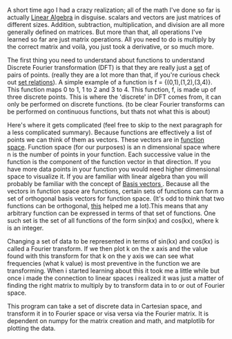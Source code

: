 <p>
	A short time ago I had a crazy realization; all of the math I've done so far is actually <a href = '#'>Linear Algebra</a> in disguise. scalars and vectors are just matrices of different sizes.  Addition, subtraction, multiplication, and division are all more generally defined on matrices. But more than that, all operations I've learned so far are just matrix operations. All you need to do is multiply by the correct matrix and voilà, you just took a derivative, or so much more.
</p>
<p> 
	The first thing you need to understand about functions to understand Discrete Fourier transformation (DFT) is that they are really just a <a href = 'http://en.wikipedia.org/wiki/Set_theory'>set</a> of pairs of points. (really they are a lot more than that, if you're curious check out <a href = 'http://en.wikibooks.org/wiki/Set_Theory/Relations'>set relations</a>). A simple example of a function is f = {(0,1),(1,2),(3,4)}. This function maps 0 to 1, 1 to 2 and 3 to 4. This function, f, is made up of three discrete points. This is where the 'discrete' in DFT comes from, it can only be performed on discrete functions. (to be clear Fourier transforms can be performed on continuous functions, but thats not what this is about)
</p>
<p>
	Here's where it gets complicated (feel free to skip to the next paragraph for a less complicated summary). Because functions are effectively a list of points we can think of them as vectors. These vectors are in <a href = 'http://en.wikipedia.org/wiki/Function_space'>function space</a>. Function space (for our purposes) is an n dimensional space where n is the number of points in your function. Each successive value in the function is the component of the function vector in that direction. If you have more data points in your function you would need higher dimensional space to visualize it. If you are familiar with linear algebra than you will probably be familiar with the concept of <a href = 'http://en.wikipedia.org/wiki/Basis_(linear_algebra)'>Basis vectors </a>. Because all the vectors in function space are functions, certain sets of functions can form a set of orthogonal basis vectors for function space. (It's odd to think that two functions can be orthogonal, <a href = 'http://en.wikipedia.org/wiki/Orthogonal_functions'>this</a> helped me a lot).This means that any arbitrary function can be expressed in terms of that set of functions. One such set is the set of all functions of the form sin(kx) and cos(kx), where k is an integer.
</p>
<p>
	Changing a set of data to be represented in terms of sin(kx) and cos(kx) is called a Fourier transform. If we then plot k on the x axis and the value found with this transform for that k on the y axis we can see what frequencies (what k value) is most preventive in the function we are transforming. When i started learning about this it took me a little while but once i made the connection to linear spaces i realized it was just a matter of finding the right matrix to multiply by to transform data in to or out of Fourier space.
</p>
<p>
	This program can take a set of discrete data in Cartesian space, and transform it in to Fourier space or visa versa via the Fourier matrix. It is dependent on numpy for the matrix creation and math, and matplotlib for plotting the data.
</p>